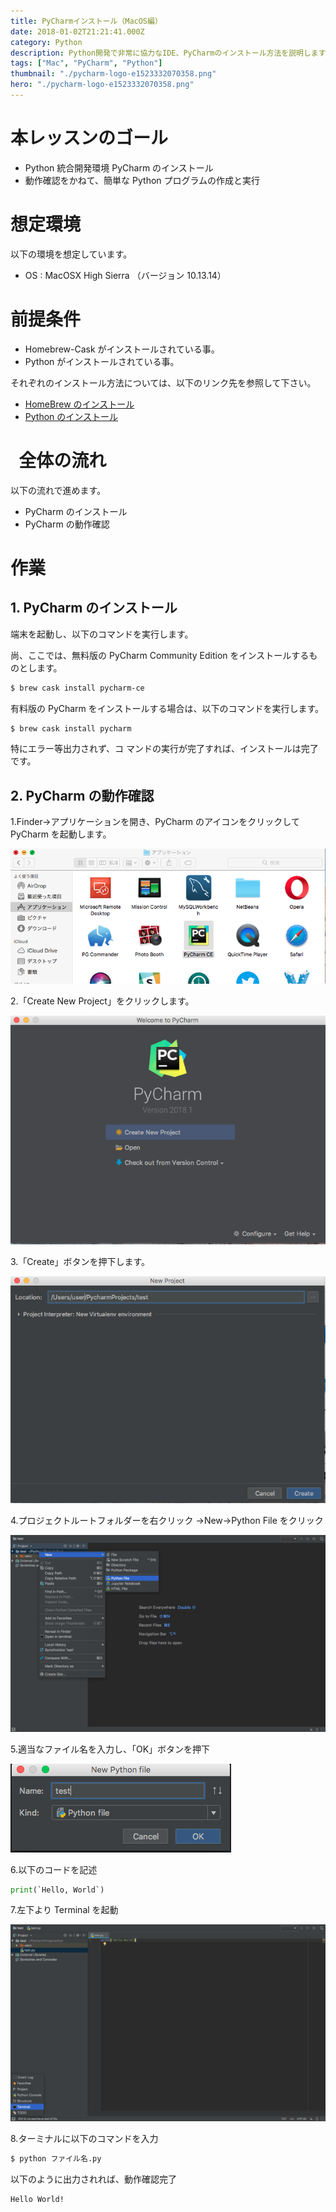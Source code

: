 ```yaml
---
title: PyCharmインストール（MacOS編）
date: 2018-01-02T21:21:41.000Z
category: Python
description: Python開発で非常に協力なIDE、PyCharmのインストール方法を説明します。
tags: ["Mac", "PyCharm", "Python"]
thumbnail: "./pycharm-logo-e1523332070358.png"
hero: "./pycharm-logo-e1523332070358.png"
---
```


# 本レッスンのゴール

- Python 統合開発環境 PyCharm のインストール
- 動作確認をかねて、簡単な Python プログラムの作成と実行

# 想定環境

以下の環境を想定しています。

- OS : MacOSX High Sierra （バージョン 10.13.14）

# 前提条件

- Homebrew-Cask がインストールされている事。
- Python がインストールされている事。

<attention>

それぞれのインストール方法については、以下のリンク先を参照して下さい。

- <a href="https://startappdevfrom35.com/homebrewinstall/">HomeBrew のインストール</a>
- <a href="https://startappdevfrom35.com/pythondevenvformacos/">Python のインストール</a>

</attention>

#   全体の流れ

以下の流れで進めます。

- PyCharm のインストール
- PyCharm の動作確認

# 作業

## 1. PyCharm のインストール

端末を起動し、以下のコマンドを実行します。

尚、ここでは、無料版の PyCharm Community Edition をインストールするものとします。

```bash
$ brew cask install pycharm-ce
```

<point>

有料版の PyCharm をインストールする場合は、以下のコマンドを実行します。

```bash
$ brew cask install pycharm
```

</point>

特にエラー等出力されず、コ
マンドの実行が完了すれば、インストールは完了です。

## 2. PyCharm の動作確認

1.Finder->アプリケーションを開き、PyCharm のアイコンをクリックして PyCharm を起動します。

![PyCharm起動](5d8bb045aec473bc35214fc33e21cada.png)

2.「Create New Project」をクリックします。

![Create New Project](39fae9609344905bed3ae82d77e3f372.png)

3.「Create」ボタンを押下します。

![Create](70617e67552eccd81f1a514898376dfd.png)

4.プロジェクトルートフォルダーを右クリック →New→Python File をクリック

![Python File](60b3429a0b34316ca41510c606a8cc11.png)

5.適当なファイル名を入力し、「OK」ボタンを押下

![OK](110da0727e8cb719bc111635080d11a3.png)

6.以下のコードを記述

```python
print(`Hello, World`)
```

7.左下より Terminal を起動

![Menu](10e2162b70ecda67a443036852787335.png)

8.ターミナルに以下のコマンドを入力

```bash
$ python ファイル名.py
```

以下のように出力されれば、動作確認完了

```bash
Hello World!
```

